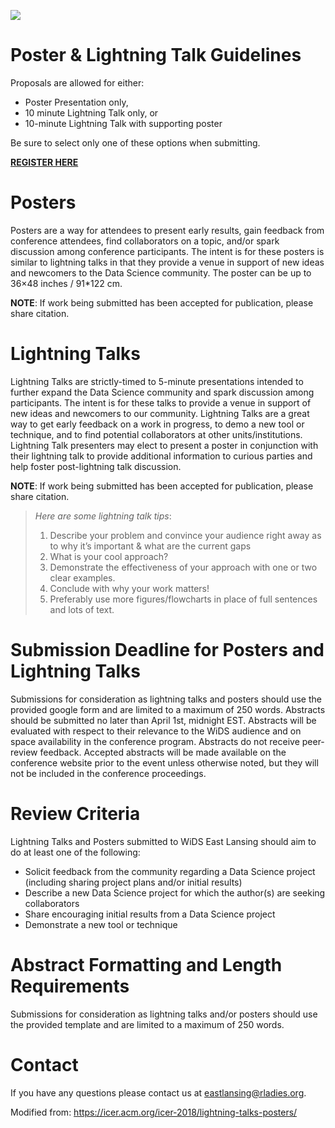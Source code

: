 ![](LOGO)

# Poster & Lightning Talk Guidelines
Proposals are allowed for either:
- Poster Presentation only,
- 10 minute Lightning Talk only, or
- 10-minute Lightning Talk with supporting poster
 
Be sure to select only one of these options when submitting.

[**REGISTER HERE**](LINK)


# Posters
Posters are a way for attendees to present early results, gain feedback from conference attendees, find collaborators on a topic, and/or spark discussion among conference participants. The intent is for these posters is similar to lightning talks in that they provide a venue in support of new ideas and newcomers to the Data Science community.
The poster can be up to 36×48 inches / 91*122 cm.
 
**NOTE**: If work being submitted has been accepted for publication, please share citation.

# Lightning Talks
Lightning Talks are strictly-timed to 5-minute presentations intended to further expand the Data Science community and spark discussion among participants. The intent is for these talks to provide a venue in support of new ideas and newcomers to our community. Lightning Talks are a great way to get early feedback on a work in progress, to demo a new tool or technique, and to find potential collaborators at other units/institutions.
Lightning Talk presenters may elect​ to present a poster in conjunction with their lightning talk to provide additional information to curious parties and help foster post-lightning talk discussion.
 
**NOTE**: If work being submitted has been accepted for publication, please share citation.

> _Here are some lightning talk tips_:
> 1. Describe your problem and convince your audience right away as to why it’s important & what are the current gaps
> 2. What is your cool approach?
> 3. Demonstrate the effectiveness of your approach with one or two clear examples.
> 4. Conclude with why your work matters!
> 5. Preferably use more figures/flowcharts in place of full sentences and lots of text.

# Submission Deadline for Posters and Lightning Talks
Submissions for consideration as lightning talks and posters should use the provided google form and are limited to a maximum of 250 words. Abstracts should be submitted no later than April 1st, midnight EST. Abstracts will be evaluated with respect to their relevance to the WiDS audience and on space availability in the conference program. Abstracts do not receive peer-review feedback. Accepted abstracts will be made available on the conference website prior to the event unless otherwise noted, but they will not be included in the conference proceedings.

# Review Criteria
Lightning Talks and Posters submitted to WiDS East Lansing should aim to do at least one of the following:
- Solicit feedback from the community regarding a Data Science project (including sharing project plans and/or initial results)
- Describe a new Data Science project for which the author(s) are seeking collaborators
- Share encouraging initial results from a Data Science project
- Demonstrate a new tool or technique
 
# Abstract Formatting and Length Requirements
Submissions for consideration as lightning talks and/or posters should use the provided template and are limited to a maximum of 250 words.

# Contact
If you have any questions please contact us at eastlansing@rladies.org. 

Modified from: https://icer.acm.org/icer-2018/lightning-talks-posters/
